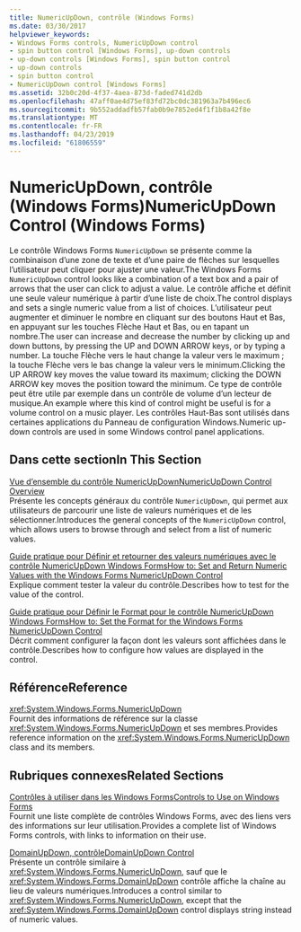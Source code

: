 ```yaml
---
title: NumericUpDown, contrôle (Windows Forms)
ms.date: 03/30/2017
helpviewer_keywords:
- Windows Forms controls, NumericUpDown control
- spin button control [Windows Forms], up-down controls
- up-down controls [Windows Forms], spin button control
- up-down controls
- spin button control
- NumericUpDown control [Windows Forms]
ms.assetid: 32b0c20d-4f37-4aea-873d-faded741d2db
ms.openlocfilehash: 47aff0ae4d75ef83fd72bc0dc381963a7b496ec6
ms.sourcegitcommit: 9b552addadfb57fab0b9e7852ed4f1f1b8a42f8e
ms.translationtype: MT
ms.contentlocale: fr-FR
ms.lasthandoff: 04/23/2019
ms.locfileid: "61806559"
---
```

# <a name="numericupdown-control-windows-forms"></a><span data-ttu-id="f79f5-102">NumericUpDown, contrôle (Windows Forms)</span><span class="sxs-lookup"><span data-stu-id="f79f5-102">NumericUpDown Control (Windows Forms)</span></span>
<span data-ttu-id="f79f5-103">Le contrôle Windows Forms `NumericUpDown` se présente comme la combinaison d’une zone de texte et d’une paire de flèches sur lesquelles l’utilisateur peut cliquer pour ajuster une valeur.</span><span class="sxs-lookup"><span data-stu-id="f79f5-103">The Windows Forms `NumericUpDown` control looks like a combination of a text box and a pair of arrows that the user can click to adjust a value.</span></span> <span data-ttu-id="f79f5-104">Le contrôle affiche et définit une seule valeur numérique à partir d’une liste de choix.</span><span class="sxs-lookup"><span data-stu-id="f79f5-104">The control displays and sets a single numeric value from a list of choices.</span></span> <span data-ttu-id="f79f5-105">L’utilisateur peut augmenter et diminuer le nombre en cliquant sur des boutons Haut et Bas, en appuyant sur les touches Flèche Haut et Bas, ou en tapant un nombre.</span><span class="sxs-lookup"><span data-stu-id="f79f5-105">The user can increase and decrease the number by clicking up and down buttons, by pressing the UP and DOWN ARROW keys, or by typing a number.</span></span> <span data-ttu-id="f79f5-106">La touche Flèche vers le haut change la valeur vers le maximum ; la touche Flèche vers le bas change la valeur vers le minimum.</span><span class="sxs-lookup"><span data-stu-id="f79f5-106">Clicking the UP ARROW key moves the value toward its maximum; clicking the DOWN ARROW key moves the position toward the minimum.</span></span> <span data-ttu-id="f79f5-107">Ce type de contrôle peut être utile par exemple dans un contrôle de volume d’un lecteur de musique.</span><span class="sxs-lookup"><span data-stu-id="f79f5-107">An example where this kind of control might be useful is for a volume control on a music player.</span></span> <span data-ttu-id="f79f5-108">Les contrôles Haut-Bas sont utilisés dans certaines applications du Panneau de configuration Windows.</span><span class="sxs-lookup"><span data-stu-id="f79f5-108">Numeric up-down controls are used in some Windows control panel applications.</span></span>  
  
## <a name="in-this-section"></a><span data-ttu-id="f79f5-109">Dans cette section</span><span class="sxs-lookup"><span data-stu-id="f79f5-109">In This Section</span></span>  
 [<span data-ttu-id="f79f5-110">Vue d’ensemble du contrôle NumericUpDown</span><span class="sxs-lookup"><span data-stu-id="f79f5-110">NumericUpDown Control Overview</span></span>](numericupdown-control-overview-windows-forms.md)  
 <span data-ttu-id="f79f5-111">Présente les concepts généraux du contrôle `NumericUpDown`, qui permet aux utilisateurs de parcourir une liste de valeurs numériques et de les sélectionner.</span><span class="sxs-lookup"><span data-stu-id="f79f5-111">Introduces the general concepts of the `NumericUpDown` control, which allows users to browse through and select from a list of numeric values.</span></span>  
  
 [<span data-ttu-id="f79f5-112">Guide pratique pour Définir et retourner des valeurs numériques avec le contrôle NumericUpDown Windows Forms</span><span class="sxs-lookup"><span data-stu-id="f79f5-112">How to: Set and Return Numeric Values with the Windows Forms NumericUpDown Control</span></span>](set-and-return-numeric-values-with-wf-numericupdown-control.md)  
 <span data-ttu-id="f79f5-113">Explique comment tester la valeur du contrôle.</span><span class="sxs-lookup"><span data-stu-id="f79f5-113">Describes how to test for the value of the control.</span></span>  
  
 [<span data-ttu-id="f79f5-114">Guide pratique pour Définir le Format pour le contrôle NumericUpDown Windows Forms</span><span class="sxs-lookup"><span data-stu-id="f79f5-114">How to: Set the Format for the Windows Forms NumericUpDown Control</span></span>](how-to-set-the-format-for-the-windows-forms-numericupdown-control.md)  
 <span data-ttu-id="f79f5-115">Décrit comment configurer la façon dont les valeurs sont affichées dans le contrôle.</span><span class="sxs-lookup"><span data-stu-id="f79f5-115">Describes how to configure how values are displayed in the control.</span></span>  
  
## <a name="reference"></a><span data-ttu-id="f79f5-116">Référence</span><span class="sxs-lookup"><span data-stu-id="f79f5-116">Reference</span></span>  
 <xref:System.Windows.Forms.NumericUpDown>  
 <span data-ttu-id="f79f5-117">Fournit des informations de référence sur la classe <xref:System.Windows.Forms.NumericUpDown> et ses membres.</span><span class="sxs-lookup"><span data-stu-id="f79f5-117">Provides reference information on the <xref:System.Windows.Forms.NumericUpDown> class and its members.</span></span>  
  
## <a name="related-sections"></a><span data-ttu-id="f79f5-118">Rubriques connexes</span><span class="sxs-lookup"><span data-stu-id="f79f5-118">Related Sections</span></span>  
 [<span data-ttu-id="f79f5-119">Contrôles à utiliser dans les Windows Forms</span><span class="sxs-lookup"><span data-stu-id="f79f5-119">Controls to Use on Windows Forms</span></span>](controls-to-use-on-windows-forms.md)  
 <span data-ttu-id="f79f5-120">Fournit une liste complète de contrôles Windows Forms, avec des liens vers des informations sur leur utilisation.</span><span class="sxs-lookup"><span data-stu-id="f79f5-120">Provides a complete list of Windows Forms controls, with links to information on their use.</span></span>  
  
 [<span data-ttu-id="f79f5-121">DomainUpDown, contrôle</span><span class="sxs-lookup"><span data-stu-id="f79f5-121">DomainUpDown Control</span></span>](domainupdown-control-windows-forms.md)  
 <span data-ttu-id="f79f5-122">Présente un contrôle similaire à <xref:System.Windows.Forms.NumericUpDown>, sauf que le <xref:System.Windows.Forms.DomainUpDown> contrôle affiche la chaîne au lieu de valeurs numériques.</span><span class="sxs-lookup"><span data-stu-id="f79f5-122">Introduces a control similar to <xref:System.Windows.Forms.NumericUpDown>, except that the <xref:System.Windows.Forms.DomainUpDown> control displays string instead of numeric values.</span></span>

